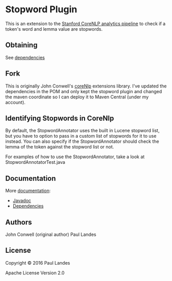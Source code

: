 Stopword Plugin
===============
This is an extension to the
[Stanford CoreNLP analytics pipeline](http://stanfordnlp.github.io/CoreNLP/) to
check if a token's word and lemma value are stopwords.

Obtaining
---------
See [dependencies](https://plandes.github.io/stopword-annotator/dependencies.html)

Fork
----
This is originally John Conwell's
[coreNlp](https://github.com/jconwell/coreNlp) extensions library.  I've
updated the dependencies in the POM and only kept the stopword plugin and
changed the maven coordinate so I can deploy it to Maven Central (under my
account).

Identifying Stopwords in CoreNlp
--------------------------------
By default, the StopwordAnnotator uses the built in Lucene stopword list, but
you have to option to pass in a custom list of stopwords for it to use instead.
You can also specify if the StopwordAnnotator should check the lemma of the
token against the stopword list or not.

For examples of how to use the StopwordAnnotator, take a look at
StopwordAnnotatorTest.java

Documentation
-------------
More [documentation](https://plandes.github.io/stopword-annotator/):
* [Javadoc](https://plandes.github.io/stopword-annotator/apidocs/index.html)
* [Dependencies](https://plandes.github.io/stopword-annotator/dependencies.html)

Authors
-------
John Conwell (original author)
Paul Landes

License
-------
Copyright © 2016 Paul Landes

Apache License Version 2.0
